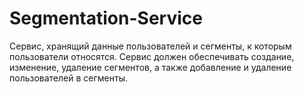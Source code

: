 # Segmentation-Service
Сервис, хранящий данные пользователей и сегменты, к которым пользователи относятся. Сервис должен обеспечивать создание, изменение, удаление сегментов, а также добавление и удаление пользователей в сегменты.
